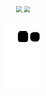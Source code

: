 <div align="center">
  <a href="https://github.com/bergsonsud">
  <img height="180em" src="https://github-readme-stats.vercel.app/api?username=bergsonsud&bg_color=30,E3FDF5,FFE6FA&title_color=000&text_color=000&show_icons=true&include_all_commits=true&count_private=true"/>
  <img height="180em" src="https://github-readme-stats.vercel.app/api/top-langs/?username=bergsonsud&layout=compact&langs_count=7&bg_color=360,FFE6FA,E3FDF5&title_color=000&text_color=000"/>
    
  ![Snake animation](https://github.com/bergsonsud/bergsonsud/blob/output/github-contribution-grid-snake.svg)

    
</div>
